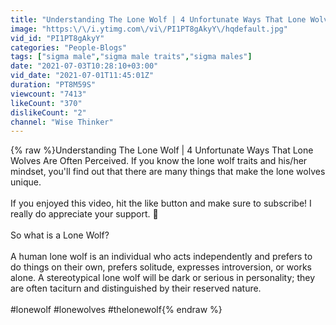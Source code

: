 ```yaml
---
title: "Understanding The Lone Wolf | 4 Unfortunate Ways That Lone Wolves Are Often Perceived"
image: "https:\/\/i.ytimg.com\/vi\/PI1PT8gAkyY\/hqdefault.jpg"
vid_id: "PI1PT8gAkyY"
categories: "People-Blogs"
tags: ["sigma male","sigma male traits","sigma males"]
date: "2021-07-03T10:28:10+03:00"
vid_date: "2021-07-01T11:45:01Z"
duration: "PT8M59S"
viewcount: "7413"
likeCount: "370"
dislikeCount: "2"
channel: "Wise Thinker"
---
```

{% raw %}Understanding The Lone Wolf | 4 Unfortunate Ways That Lone Wolves Are Often Perceived. If you know the lone wolf traits and his/her mindset, you'll find out that there are many things that make the lone wolves unique. <br /><br />If you enjoyed this video, hit the like button and make sure to subscribe! I really do appreciate your support. 🙏 <br /><br />So what is a Lone Wolf?<br /><br />A human lone wolf is an individual who acts independently and prefers to do things on their own, prefers solitude, expresses introversion, or works alone. A stereotypical lone wolf will be dark or serious in personality; they are often taciturn and distinguished by their reserved nature.<br /><br />#lonewolf #lonewolves #thelonewolf{% endraw %}
